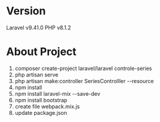 # Version
Laravel v9.41.0
PHP v8.1.2

# About Project
1. composer create-project laravel/laravel controle-series
2. php artisan serve
3. php artisan make:controller SeriesControlller --resource
4. npm install
5. npm install laravel-mix --save-dev
6. npm install bootstrap
7. create file webpack.mix.js
8. update package.json




 
